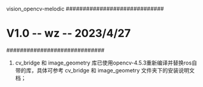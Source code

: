 vision_opencv-melodic
#############################
#  V1.0 -- wz -- 2023/4/27  #
#############################

1. cv_bridge 和 image_geometry 库已使用opencv-4.5.3重新编译并替换ros自带的库，具体可参考 cv_bridge 和 image_geometry 文件夹下的安装说明文档；

